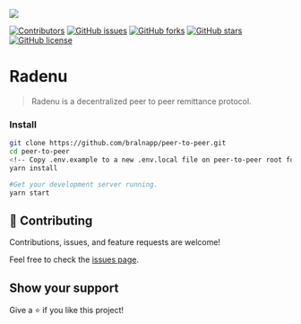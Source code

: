 <!-- PROJECT SHIELDS -->
<!--
*** I'm using markdown "reference style" links for readability.
*** Reference links are enclosed in brackets [ ] instead of parentheses ( ).
*** See the bottom of this document for the declaration of the reference variables
*** for contributors-url, forks-url, etc. This is an optional, concise syntax you may use.
*** https://www.markdownguide.org/basic-syntax/#reference-style-links
-->

![](https://img.shields.io/badge/Hackathon-blueviolet)

[![Contributors][contributors-shield]][contributors-url]
[![GitHub issues][issues-shield]][issues-url]
[![GitHub forks][forks-shield]][forks-url]
[![GitHub stars][star-shield]][star-url]
[![GitHub license][license-shield]][license-url]

# Radenu


> Radenu is a decentralized peer to peer remittance protocol. 

### Install
```bash
git clone https://github.com/bralnapp/peer-to-peer.git
cd peer-to-peer
<!-- Copy .env.example to a new .env.local file on peer-to-peer root folder -->
yarn install

#Get your development server running.
yarn start
```

## 🤝 Contributing

Contributions, issues, and feature requests are welcome!

Feel free to check the [issues page](../../issues/).

## Show your support

Give a ⭐ if you like this project!


[contributors-shield]: https://img.shields.io/github/contributors/bralnapp/peer-to-peer?style=for-the-badge
[contributors-url]: https://github.com/bralnapp/peer-to-peer/graphs/contributors
[issues-shield]: https://img.shields.io/github/issues/bralnapp/peer-to-peer?style=for-the-badge
[issues-url]: https://github.com/bralnapp/peer-to-peer/issues
[forks-shield]: https://img.shields.io/github/forks/bralnapp/peer-to-peer?style=for-the-badge
[forks-url]: https://github.com/bralnapp/peer-to-peer/network
[star-shield]: https://img.shields.io/github/stars/bralnapp/peer-to-peer?style=for-the-badge
[star-url]: https://github.com/bralnapp/peer-to-peer/stargazers
[license-shield]: https://img.shields.io/github/license/bralnapp/peer-to-peer?style=for-the-badge
[license-url]: https://github.com/bralnapp/peer-to-peer/blob/main/LICENSE.md
